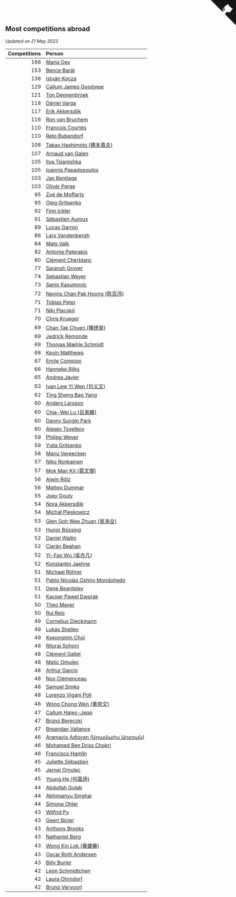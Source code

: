 ## Most competitions abroad

*Updated on 21 May 2023*

| Competitions | Person |
| ---: | :--- |
| 166 | [Maria Oey](https://www.worldcubeassociation.org/persons/2007OEYM01) |
| 153 | [Bence Barát](https://www.worldcubeassociation.org/persons/2008BARA01) |
| 138 | [István Kocza](https://www.worldcubeassociation.org/persons/2005KOCZ01) |
| 129 | [Callum James Goodyear](https://www.worldcubeassociation.org/persons/2012GOOD02) |
| 121 | [Ton Dennenbroek](https://www.worldcubeassociation.org/persons/2003DENN01) |
| 118 | [Dániel Varga](https://www.worldcubeassociation.org/persons/2008VARG01) |
| 117 | [Erik Akkersdijk](https://www.worldcubeassociation.org/persons/2005AKKE01) |
| 116 | [Ron van Bruchem](https://www.worldcubeassociation.org/persons/2003BRUC01) |
| 110 | [François Courtès](https://www.worldcubeassociation.org/persons/2008COUR01) |
| 110 | [Reto Bubendorf](https://www.worldcubeassociation.org/persons/2012BUBE01) |
| 108 | [Takao Hashimoto (橋本貴夫)](https://www.worldcubeassociation.org/persons/2007HASH01) |
| 107 | [Arnaud van Galen](https://www.worldcubeassociation.org/persons/2006GALE01) |
| 105 | [Ilya Tsiareshka](https://www.worldcubeassociation.org/persons/2012TERE01) |
| 105 | [Ioannis Papadopoulos](https://www.worldcubeassociation.org/persons/2013PAPA01) |
| 103 | [Jan Bentlage](https://www.worldcubeassociation.org/persons/2010BENT01) |
| 103 | [Olivér Perge](https://www.worldcubeassociation.org/persons/2007PERG01) |
| 95 | [Zoé de Moffarts](https://www.worldcubeassociation.org/persons/2010MOFF02) |
| 95 | [Oleg Gritsenko](https://www.worldcubeassociation.org/persons/2011GRIT01) |
| 92 | [Finn Ickler](https://www.worldcubeassociation.org/persons/2012ICKL01) |
| 91 | [Sébastien Auroux](https://www.worldcubeassociation.org/persons/2008AURO01) |
| 89 | [Lucas Garron](https://www.worldcubeassociation.org/persons/2006GARR01) |
| 86 | [Lars Vandenbergh](https://www.worldcubeassociation.org/persons/2003VAND01) |
| 84 | [Mats Valk](https://www.worldcubeassociation.org/persons/2007VALK01) |
| 82 | [Antonie Paterakis](https://www.worldcubeassociation.org/persons/2012PATE01) |
| 80 | [Clément Cherblanc](https://www.worldcubeassociation.org/persons/2014CHER05) |
| 77 | [Saransh Grover](https://www.worldcubeassociation.org/persons/2014GROV01) |
| 74 | [Sebastian Weyer](https://www.worldcubeassociation.org/persons/2010WEYE02) |
| 73 | [Sanio Kasumovic](https://www.worldcubeassociation.org/persons/2009KASU01) |
| 72 | [Nevins Chan Pak Hoong (陈百鸿)](https://www.worldcubeassociation.org/persons/2010CHAN20) |
| 71 | [Tobias Peter](https://www.worldcubeassociation.org/persons/2014PETE03) |
| 71 | [Niki Placskó](https://www.worldcubeassociation.org/persons/2008PLAC01) |
| 70 | [Chris Krueger](https://www.worldcubeassociation.org/persons/2006KRUE01) |
| 69 | [Chan Tak Chuen (陳德泉)](https://www.worldcubeassociation.org/persons/2007CHUE01) |
| 69 | [Jedrick Remonde](https://www.worldcubeassociation.org/persons/2008REMO01) |
| 69 | [Thomas Mæhle Schmidt](https://www.worldcubeassociation.org/persons/2013SCHM02) |
| 68 | [Kevin Matthews](https://www.worldcubeassociation.org/persons/2010MATT02) |
| 67 | [Emile Compion](https://www.worldcubeassociation.org/persons/2007COMP01) |
| 66 | [Hanneke Rijks](https://www.worldcubeassociation.org/persons/2008RIJK01) |
| 65 | [Andrea Javier](https://www.worldcubeassociation.org/persons/2010JAVI01) |
| 63 | [Ivan Lew Yi Wen (刘义文)](https://www.worldcubeassociation.org/persons/2012WENI01) |
| 62 | [Ting Sheng Bao Yang](https://www.worldcubeassociation.org/persons/2008BAOY01) |
| 60 | [Anders Larsson](https://www.worldcubeassociation.org/persons/2003LARS01) |
| 60 | [Chia-Wei Lu (呂家維)](https://www.worldcubeassociation.org/persons/2007LUCH01) |
| 60 | [Danny Sungin Park](https://www.worldcubeassociation.org/persons/2015PARK13) |
| 60 | [Alexey Tsvetkov](https://www.worldcubeassociation.org/persons/2017TSVE02) |
| 59 | [Philipp Weyer](https://www.worldcubeassociation.org/persons/2010WEYE01) |
| 59 | [Yulia Gritsenko](https://www.worldcubeassociation.org/persons/2012SIDO01) |
| 58 | [Manu Vereecken](https://www.worldcubeassociation.org/persons/2010VERE01) |
| 57 | [Niko Ronkainen](https://www.worldcubeassociation.org/persons/2010RONK01) |
| 57 | [Mok Man Kit (莫文傑)](https://www.worldcubeassociation.org/persons/2009KITM01) |
| 56 | [Alwin Rölz](https://www.worldcubeassociation.org/persons/2016ROLZ01) |
| 56 | [Matteo Dummar](https://www.worldcubeassociation.org/persons/2017DUMM01) |
| 55 | [Joey Gouly](https://www.worldcubeassociation.org/persons/2007GOUL01) |
| 54 | [Nora Akkersdijk](https://www.worldcubeassociation.org/persons/2009CHRI03) |
| 54 | [Michał Pleskowicz](https://www.worldcubeassociation.org/persons/2009PLES01) |
| 53 | [Glen Goh Wee Zhuan (吴洧全)](https://www.worldcubeassociation.org/persons/2015ZHUA01) |
| 53 | [Hunor Bózsing](https://www.worldcubeassociation.org/persons/2009BOZS01) |
| 52 | [Daniel Wallin](https://www.worldcubeassociation.org/persons/2013WALL03) |
| 52 | [Ciarán Beahan](https://www.worldcubeassociation.org/persons/2012BEAH01) |
| 52 | [Yi-Fan Wu (吳亦凡)](https://www.worldcubeassociation.org/persons/2010WUIF01) |
| 52 | [Konstantin Jaehne](https://www.worldcubeassociation.org/persons/2015JAEH01) |
| 51 | [Michael Röhrer](https://www.worldcubeassociation.org/persons/2009ROHR01) |
| 51 | [Pablo Nicolás Oshiro Mondoñedo](https://www.worldcubeassociation.org/persons/2010MOND01) |
| 51 | [Dene Beardsley](https://www.worldcubeassociation.org/persons/2009BEAR01) |
| 51 | [Kacper Paweł Dworak](https://www.worldcubeassociation.org/persons/2020DWOR01) |
| 50 | [Theo Mayer](https://www.worldcubeassociation.org/persons/2012MAYE01) |
| 50 | [Rui Reis](https://www.worldcubeassociation.org/persons/2015REIS02) |
| 49 | [Cornelius Dieckmann](https://www.worldcubeassociation.org/persons/2009DIEC01) |
| 49 | [Lukas Shelley](https://www.worldcubeassociation.org/persons/2016SHEL03) |
| 49 | [Kyeongmin Choi](https://www.worldcubeassociation.org/persons/2017CHOI07) |
| 48 | [Rituraj Sohoni](https://www.worldcubeassociation.org/persons/2012SOHO01) |
| 48 | [Clément Gallet](https://www.worldcubeassociation.org/persons/2004GALL02) |
| 48 | [Matic Omulec](https://www.worldcubeassociation.org/persons/2010OMUL02) |
| 48 | [Arthur Garcin](https://www.worldcubeassociation.org/persons/2014GARC27) |
| 48 | [Nox Clémenceau](https://www.worldcubeassociation.org/persons/2015CLEM03) |
| 48 | [Samuel Simko](https://www.worldcubeassociation.org/persons/2016SIMK01) |
| 48 | [Lorenzo Vigani Poli](https://www.worldcubeassociation.org/persons/2007POLI01) |
| 48 | [Wong Chong Wen (黄崇文)](https://www.worldcubeassociation.org/persons/2014WENW01) |
| 47 | [Callum Hales-Jepp](https://www.worldcubeassociation.org/persons/2012HALE01) |
| 47 | [Brúnó Bereczki](https://www.worldcubeassociation.org/persons/2008BERE01) |
| 47 | [Breandan Vallance](https://www.worldcubeassociation.org/persons/2007VALL01) |
| 46 | [Aramayis Adloyan (Արամայիս Ադլոյան)](https://www.worldcubeassociation.org/persons/2012ADLO01) |
| 46 | [Mohamed Ben Driss Chokri](https://www.worldcubeassociation.org/persons/2015CHOK01) |
| 46 | [Francisco Hamlin](https://www.worldcubeassociation.org/persons/2012HAML01) |
| 45 | [Juliette Sébastien](https://www.worldcubeassociation.org/persons/2014SEBA01) |
| 45 | [Jernej Omulec](https://www.worldcubeassociation.org/persons/2010OMUL01) |
| 45 | [Young He (何嘉炀)](https://www.worldcubeassociation.org/persons/2014HEYO01) |
| 44 | [Abdullah Gulab](https://www.worldcubeassociation.org/persons/2014GULA02) |
| 44 | [Abhimanyu Singhal](https://www.worldcubeassociation.org/persons/2013SING12) |
| 44 | [Simone Ohler](https://www.worldcubeassociation.org/persons/2014OHLE01) |
| 43 | [Wilfrid Py](https://www.worldcubeassociation.org/persons/2016PYWI01) |
| 43 | [Geert Bicler](https://www.worldcubeassociation.org/persons/2010BICL01) |
| 43 | [Anthony Brooks](https://www.worldcubeassociation.org/persons/2008SEAR01) |
| 43 | [Nathaniel Berg](https://www.worldcubeassociation.org/persons/2012BERG04) |
| 43 | [Wong Kin Lok (黃健樂)](https://www.worldcubeassociation.org/persons/2014LOKW01) |
| 43 | [Oscar Roth Andersen](https://www.worldcubeassociation.org/persons/2008ANDE02) |
| 43 | [Billy Burier](https://www.worldcubeassociation.org/persons/2014BURI01) |
| 42 | [Leon Schmidtchen](https://www.worldcubeassociation.org/persons/2010SCHM01) |
| 42 | [Laura Ohrndorf](https://www.worldcubeassociation.org/persons/2009OHRN01) |
| 42 | [Bruno Vervoort](https://www.worldcubeassociation.org/persons/2011VERV01) |


<a href="https://github.com/jonatanklosko/wca_statistics" class="github-corner" aria-label="View source on Github"><svg width="80" height="80" viewBox="0 0 250 250" style="fill:#151513; color:#fff; position: absolute; top: 0; border: 0; right: 0;" aria-hidden="true"><path d="M0,0 L115,115 L130,115 L142,142 L250,250 L250,0 Z"></path><path d="M128.3,109.0 C113.8,99.7 119.0,89.6 119.0,89.6 C122.0,82.7 120.5,78.6 120.5,78.6 C119.2,72.0 123.4,76.3 123.4,76.3 C127.3,80.9 125.5,87.3 125.5,87.3 C122.9,97.6 130.6,101.9 134.4,103.2" fill="currentColor" style="transform-origin: 130px 106px;" class="octo-arm"></path><path d="M115.0,115.0 C114.9,115.1 118.7,116.5 119.8,115.4 L133.7,101.6 C136.9,99.2 139.9,98.4 142.2,98.6 C133.8,88.0 127.5,74.4 143.8,58.0 C148.5,53.4 154.0,51.2 159.7,51.0 C160.3,49.4 163.2,43.6 171.4,40.1 C171.4,40.1 176.1,42.5 178.8,56.2 C183.1,58.6 187.2,61.8 190.9,65.4 C194.5,69.0 197.7,73.2 200.1,77.6 C213.8,80.2 216.3,84.9 216.3,84.9 C212.7,93.1 206.9,96.0 205.4,96.6 C205.1,102.4 203.0,107.8 198.3,112.5 C181.9,128.9 168.3,122.5 157.7,114.1 C157.9,116.9 156.7,120.9 152.7,124.9 L141.0,136.5 C139.8,137.7 141.6,141.9 141.8,141.8 Z" fill="currentColor" class="octo-body"></path></svg></a><style>.github-corner:hover .octo-arm{animation:octocat-wave 560ms ease-in-out}@keyframes octocat-wave{0%,100%{transform:rotate(0)}20%,60%{transform:rotate(-25deg)}40%,80%{transform:rotate(10deg)}}@media (max-width:500px){.github-corner:hover .octo-arm{animation:none}.github-corner .octo-arm{animation:octocat-wave 560ms ease-in-out}}</style>
